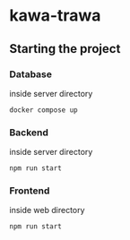 # kawa-trawa

## Starting the project

### Database
inside server directory
```
docker compose up
```

### Backend
inside server directory
```
npm run start
```

### Frontend
inside web directory
```
npm run start
```
